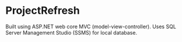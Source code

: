# ProjectRefresh

Built using ASP.NET web core MVC (model-view-controller). Uses SQL Server Management Studio (SSMS) for local database.

